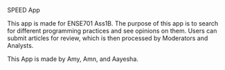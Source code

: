 SPEED App

This app is made for ENSE701 Ass1B.
The purpose of this app is to search for different programming practices
and see opinions on them. Users can submit articles for review, which is then processed
by Moderators and Analysts.

This App is made by Amy, Amn, and Aayesha.
